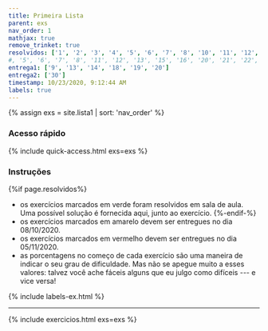 ```yaml
---
title: Primeira Lista
parent: exs
nav_order: 1
mathjax: true
remove_trinket: true
resolvidos: ['1', '2', '3', '4', '5', '6', '7', '8', '10', '11', '12', '15', '16', '17', '21', '22', '23', '24', '27', '28', '29']
#, '5', '6', '7', '8', '11', '12', '13', '15', '16', '20', '21', '22', '23', '26']
entrega1: ['9', '13', '14', '18', '19', '20']
entrega2: ['30']
timestamp: 10/23/2020, 9:12:44 AM
labels: true
---
```


{% assign exs = site.lista1 | sort: 'nav_order' %}

### Acesso rápido

{% include quick-access.html exs=exs %}

### Instruções

{%if page.resolvidos%}
- os exercícios marcados em <span class="badge badge-success">verde</span> foram resolvidos em sala de aula. Uma possível solução é fornecida aqui, junto ao exercício.
{%-endif-%}
- os exercícios marcados em <span class="badge badge-warning">amarelo</span> devem ser entregues no dia 08/10/2020.
- os exercícios marcados em <span class="badge badge-danger">vermelho</span> devem ser entregues no dia 05/11/2020.
- as porcentagens no começo de cada exercício são uma maneira de indicar o seu grau de dificuldade. Mas não se apegue muito a esses valores: talvez você ache fáceis alguns que eu julgo como difíceis --- e vice versa!

{% include labels-ex.html %}

---

{% include exercicios.html exs=exs %}
